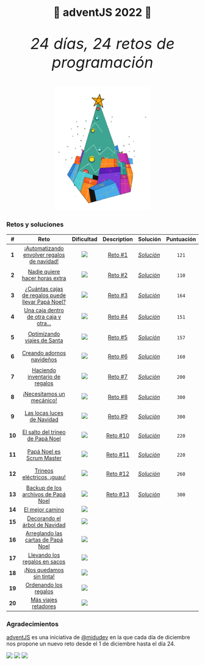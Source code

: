 <h1 align="center">🎄 adventJS 2022 🎄</h1>

<p align="center" style="font-size:40px"><em>24 días, 24 retos de programación</em></p>

<p align="center"> 
  <img width=50% src=./images/chrismas-tree.png/>
</p>

<h3>Retos y soluciones</h3>

|   #    |                                              Reto                                              |                               Dificultad                               |                                              Description                                              | Solución                                                                                               | Puntuación                             |
| :----: | :--------------------------------------------------------------------------------------------: | :--------------------------------------------------------------------: | :---------------------------------------------------------------------------------------------------: | ------------------------------------------------------------------------------------------------------ | -------------------------------------- |
| **1**  |    [¡Automatizando envolver regalos de navidad!](https://adventjs.dev/es/challenges/2022/1)    | [![](https://img.shields.io/badge/-Fácil-brightgreen?style=plastic)]() |  [Reto #1](https://github.com/ElenaPalomar/adventJS-2022/blob/main/challenges/challenge-1/README.md)  | [_Solución_](https://github.com/ElenaPalomar/adventJS-2022/blob/main/challenges/challenge-1/index.js)  | <p align="center"><code>121</code></p> |
| **2**  |          [Nadie quiere hacer horas extra](https://adventjs.dev/es/challenges/2022/2)           | [![](https://img.shields.io/badge/-Fácil-brightgreen?style=plastic)]() |  [Reto #2](https://github.com/ElenaPalomar/adventJS-2022/blob/main/challenges/challenge-2/README.md)  | [_Solución_](https://github.com/ElenaPalomar/adventJS-2022/blob/main/challenges/challenge-2/index.js)  | <p align="center"><code>110</code></p> |
| **3**  | [¿Cuántas cajas de regalos puede llevar Papá Noel?](https://adventjs.dev/es/challenges/2022/3) | [![](https://img.shields.io/badge/-Fácil-brightgreen?style=plastic)]() |  [Reto #3](https://github.com/ElenaPalomar/adventJS-2022/blob/main/challenges/challenge-3/README.md)  | [_Solución_](https://github.com/ElenaPalomar/adventJS-2022/blob/main/challenges/challenge-3/index.js)  | <p align="center"><code>164</code></p> |
| **4**  |      [Una caja dentro de otra caja y otra...](https://adventjs.dev/es/challenges/2022/4)       |   [![](https://img.shields.io/badge/-Medio-F39C12?style=plastic)]()    |  [Reto #4](https://github.com/ElenaPalomar/adventJS-2022/blob/main/challenges/challenge-4/README.md)  | [_Solución_](https://github.com/ElenaPalomar/adventJS-2022/blob/main/challenges/challenge-4/index.js)  | <p align="center"><code>151</code></p> |
| **5**  |            [Optimizando viajes de Santa](https://adventjs.dev/es/challenges/2022/5)            |  [![](https://img.shields.io/badge/-Difícil-C0392B?style=plastic)]()   |  [Reto #5](https://github.com/ElenaPalomar/adventJS-2022/blob/main/challenges/challenge-5/README.md)  | [_Solución_](https://github.com/ElenaPalomar/adventJS-2022/blob/main/challenges/challenge-5/index.js)  | <p align="center"><code>157</code></p> |
| **6**  |             [Creando adornos navideños](https://adventjs.dev/es/challenges/2022/6)             |   [![](https://img.shields.io/badge/-Medio-F39C12?style=plastic)]()    |  [Reto #6](https://github.com/ElenaPalomar/adventJS-2022/blob/main/challenges/challenge-6/README.md)  | [_Solución_](https://github.com/ElenaPalomar/adventJS-2022/blob/main/challenges/challenge-6/index.js)  | <p align="center"><code>160</code></p> |
| **7**  |          [Haciendo inventario de regalos](https://adventjs.dev/es/challenges/2022/7)           | [![](https://img.shields.io/badge/-Fácil-brightgreen?style=plastic)]() |  [Reto #7](https://github.com/ElenaPalomar/adventJS-2022/blob/main/challenges/challenge-7/README.md)  | [_Solución_](https://github.com/ElenaPalomar/adventJS-2022/blob/main/challenges/challenge-7/index.js)  | <p align="center"><code>200</code></p> |
| **8**  |             [¡Necesitamos un mecánico!](https://adventjs.dev/es/challenges/2022/8)             |   [![](https://img.shields.io/badge/-Medio-F39C12?style=plastic)]()    |  [Reto #8](https://github.com/ElenaPalomar/adventJS-2022/blob/main/challenges/challenge-8/README.md)  | [_Solución_](https://github.com/ElenaPalomar/adventJS-2022/blob/main/challenges/challenge-8/index.js)  | <p align="center"><code>300</code></p> |
| **9**  |            [Las locas luces de Navidad](https://adventjs.dev/es/challenges/2022/9)             | [![](https://img.shields.io/badge/-Fácil-brightgreen?style=plastic)]() |  [Reto #9](https://github.com/ElenaPalomar/adventJS-2022/blob/main/challenges/challenge-9/README.md)  | [_Solución_](https://github.com/ElenaPalomar/adventJS-2022/blob/main/challenges/challenge-9/index.js)  | <p align="center"><code>300</code></p> |
| **10** |         [El salto del trineo de Papá Noel](https://adventjs.dev/es/challenges/2022/10)         |   [![](https://img.shields.io/badge/-Medio-F39C12?style=plastic)]()    | [Reto #10](https://github.com/ElenaPalomar/adventJS-2022/blob/main/challenges/challenge-10/README.md) | [_Solución_](https://github.com/ElenaPalomar/adventJS-2022/blob/main/challenges/challenge-10/index.js) | <p align="center"><code>220</code></p> |
| **11** |            [Papá Noel es Scrum Master](https://adventjs.dev/es/challenges/2022/11)             |  [![](https://img.shields.io/badge/-Difícil-C0392B?style=plastic)]()   | [Reto #11](https://github.com/ElenaPalomar/adventJS-2022/blob/main/challenges/challenge-11/README.md) | [_Solución_](https://github.com/ElenaPalomar/adventJS-2022/blob/main/challenges/challenge-11/index.js) | <p align="center"><code>220</code></p> |
| **12** |            [Trineos eléctricos, ¡guau!](https://adventjs.dev/es/challenges/2022/12)            |   [![](https://img.shields.io/badge/-Medio-F39C12?style=plastic)]()    | [Reto #12](https://github.com/ElenaPalomar/adventJS-2022/blob/main/challenges/challenge-12/README.md) | [_Solución_](https://github.com/ElenaPalomar/adventJS-2022/blob/main/challenges/challenge-12/index.js) | <p align="center"><code>260</code></p> |
| **13** |       [Backup de los archivos de Papá Noel](https://adventjs.dev/es/challenges/2022/13)        | [![](https://img.shields.io/badge/-Fácil-brightgreen?style=plastic)]() | [Reto #13](https://github.com/ElenaPalomar/adventJS-2022/blob/main/challenges/challenge-13/README.md) | [_Solución_](https://github.com/ElenaPalomar/adventJS-2022/blob/main/challenges/challenge-13/index.js) | <p align="center"><code>300</code></p> |
| **14** |                 [El mejor camino](https://adventjs.dev/es/challenges/2022/14)                  |   [![](https://img.shields.io/badge/-Medio-F39C12?style=plastic)]()    |                                                                                                       |                                                                                                        |                                        |
| **15** |          [Decorando el árbol de Navidad](https://adventjs.dev/es/challenges/2022/15)           |   [![](https://img.shields.io/badge/-Medio-F39C12?style=plastic)]()    |                                                                                                       |                                                                                                        |                                        |
| **16** |        [Arreglando las cartas de Papá Noel](https://adventjs.dev/es/challenges/2022/16)        |  [![](https://img.shields.io/badge/-Difícil-C0392B?style=plastic)]()   |                                                                                                       |                                                                                                        |                                        |
| **17** |          [Llevando los regalos en sacos](https://adventjs.dev/es/challenges/2022/17)           |   [![](https://img.shields.io/badge/-Medio-F39C12?style=plastic)]()    |                                                                                                       |                                                                                                        |                                        |
| **18** |             [¡Nos quedamos sin tinta!](https://adventjs.dev/es/challenges/2022/18)             | [![](https://img.shields.io/badge/-Fácil-brightgreen?style=plastic)]() |                                                                                                       |                                                                                                        |                                        |
| **19** |              [Ordenando los regalos](https://adventjs.dev/es/challenges/2022/19)               | [![](https://img.shields.io/badge/-Fácil-brightgreen?style=plastic)]() |                                                                                                       |                                                                                                        |                                        |
| **20** |               [Más viajes retadores](https://adventjs.dev/es/challenges/2022/20)               |  [![](https://img.shields.io/badge/-Difícil-C0392B?style=plastic)]()   |                                                                                                       |                                                                                                        |                                        |

<h3>Agradecimientos</h3>

[adventJS](https://adventjs.dev/es) es una iniciativa de [@midudev](https://midu.dev/) en la que cada día de diciembre nos propone un nuevo reto desde el 1 de diciembre hasta el día 24.

[![](https://img.shields.io/badge/-midudev-9146FF?style=flat-square&logo=twitch&logoColor=white&style=plastic)](https://www.twitch.tv/midudev)
[![](https://img.shields.io/badge/-%40midudev-ff0000?style=flat-square&logo=youtube&logoColor=white&style=plastic)](https://www.youtube.com/midudev)
[![](https://img.shields.io/badge/-%40midudev-1DA1F2?style=flat-square&logo=twitter&logoColor=white&style=plastic)](https://twitter.com/midudev)

